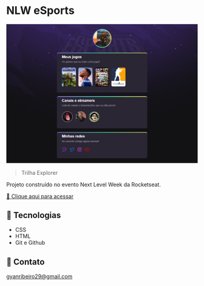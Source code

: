 # NLW eSports

![preview](./.github/preview1.png)

> Trilha Explorer

Projeto construído no evento Next Level Week da Rocketseat.

[🔗 Clique aqui para acessar](https://GyanRibeiro.github.io/nlwprojeto)


## 🔧 Tecnologias

- CSS
- HTML
- Git e Github

## 📩 Contato

gyanribeiro29@gmail.com